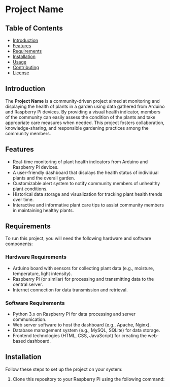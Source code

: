 # Project Name

## Table of Contents
- [Introduction](#introduction)
- [Features](#features)
- [Requirements](#requirements)
- [Installation](#installation)
- [Usage](#usage)
- [Contributing](#contributing)
- [License](#license)

## Introduction

The **Project Name** is a community-driven project aimed at monitoring and displaying the health of plants in a garden using data gathered from Arduino and Raspberry Pi devices. By providing a visual health indicator, members of the community can easily assess the condition of the plants and take appropriate care measures when needed. This project fosters collaboration, knowledge-sharing, and responsible gardening practices among the community members.

## Features

- Real-time monitoring of plant health indicators from Arduino and Raspberry Pi devices.
- A user-friendly dashboard that displays the health status of individual plants and the overall garden.
- Customizable alert system to notify community members of unhealthy plant conditions.
- Historical data storage and visualization for tracking plant health trends over time.
- Interactive and informative plant care tips to assist community members in maintaining healthy plants.

## Requirements

To run this project, you will need the following hardware and software components:

### Hardware Requirements

- Arduino board with sensors for collecting plant data (e.g., moisture, temperature, light intensity).
- Raspberry Pi (or similar) for processing and transmitting data to the central server.
- Internet connection for data transmission and retrieval.

### Software Requirements

- Python 3.x on Raspberry Pi for data processing and server communication.
- Web server software to host the dashboard (e.g., Apache, Nginx).
- Database management system (e.g., MySQL, SQLite) for data storage.
- Frontend technologies (HTML, CSS, JavaScript) for creating the web-based dashboard.

## Installation

Follow these steps to set up the project on your system:

1. Clone this repository to your Raspberry Pi using the following command:
